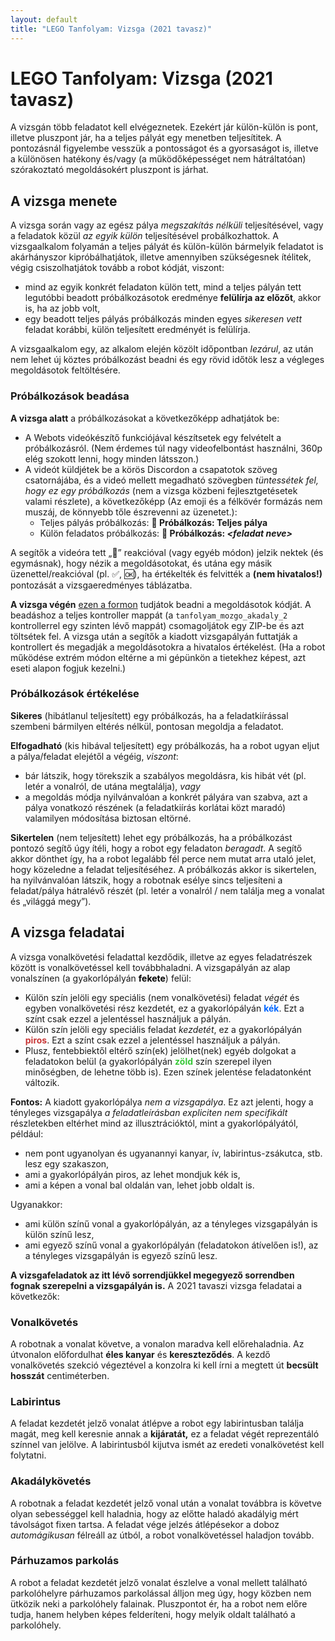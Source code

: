 ```yaml
---
layout: default
title: "LEGO Tanfolyam: Vizsga (2021 tavasz)"
---
```


# LEGO Tanfolyam: Vizsga (2021 tavasz)

A vizsgán több feladatot kell elvégeznetek. Ezekért jár külön-külön is pont, illetve pluszpont jár, ha a teljes pályát egy menetben teljesítitek. A pontozásnál figyelembe vesszük a pontosságot és a gyorsaságot is, illetve a különösen hatékony és/vagy (a működőképességet nem hátráltatóan) szórakoztató megoldásokért pluszpont is járhat.

## A vizsga menete

A vizsga során vagy az egész pálya _megszakítás nélküli_ teljesítésével, vagy a feladatok közül _az egyik külön_ teljesítésével probálkozhattok. A vizsgaalkalom folyamán a teljes pályát és külön-külön bármelyik feladatot is akárhányszor kipróbálhatjátok, illetve amennyiben szükségesnek ítélitek, végig csiszolhatjátok tovább a robot kódját, viszont:
- mind az egyik konkrét feladaton külön tett, mind a teljes pályán tett legutóbbi beadott próbálkozásotok eredménye **felülírja az előzőt**, akkor is, ha az jobb volt,
- egy beadott teljes pályás próbálkozás minden egyes _sikeresen vett_ feladat korábbi, külön teljesített eredményét is felülírja.

A vizsgaalkalom egy, az alkalom elején közölt időpontban _lezárul_, az után nem lehet új köztes próbálkozást beadni és egy rövid időtök lesz a végleges megoldásotok feltöltésére.

### Próbálkozások beadása

**A vizsga alatt** a próbálkozásokat a következőképp adhatjátok be:
- A Webots videókészítő funkciójával készítsetek egy felvételt a próbálkozásról. (Nem érdemes túl nagy videofelbontást használni, 360p elég szokott lenni, hogy minden látsszon.)
- A videót küldjétek be a körös Discordon a csapatotok szöveg csatornájába, és a videó mellett megadható szövegben _tüntessétek fel, hogy ez egy próbálkozás_ (nem a vizsga közbeni fejlesztgetésetek valami részlete), a következőképp (Az emoji és a félkövér formázás nem muszáj, de könnyebb tőle észrevenni az üzenetet.):
  - Teljes pályás próbálkozás: **🔰 Próbálkozás: Teljes pálya**
  - Külön feladatos próbálkozás: **🔰 Próbálkozás: _\<feladat neve\>_**

A segítők a videóra tett „👀” reakcióval (vagy egyéb módon) jelzik nektek (és egymásnak), hogy nézik a megoldásotokat, és utána egy másik üzenettel/reakcióval (pl. ✅, 🆗), ha értékelték és felvitték a **(nem hivatalos!)** pontozását a vizsgaeredményes táblázatba.

**A vizsga végén** [ezen a formon](https://docs.google.com/forms/d/e/1FAIpQLSet20wSE6fyOqtqmR7q4gW16yE9rFiP7qomcXrSJYy6y4CLhA/viewform?usp=sf_link) tudjátok beadni a megoldásotok kódját. A beadáshoz a teljes kontroller mappát (a `tanfolyam_mozgo_akadaly_2` kontrollerrel egy szinten lévő mappát) csomagoljátok egy ZIP-be és azt töltsétek fel. A vizsga után a segítők a kiadott vizsgapályán futtatják a kontrollert és megadják a megoldásotokra a hivatalos értékelést. (Ha a robot működése extrém módon eltérne a mi gépünkön a tietekhez képest, azt eseti alapon fogjuk kezelni.)

### Próbálkozások értékelése

**Sikeres** (hibátlanul teljesített) egy próbálkozás, ha a feladatkiírással szembeni bármilyen eltérés nélkül, pontosan megoldja a feladatot.

**Elfogadható** (kis hibával teljesített) egy próbálkozás, ha a robot ugyan eljut a pálya/feladat elejétől a végéig, _viszont_:
- bár látszik, hogy törekszik a szabályos megoldásra, kis hibát vét (pl. letér a vonalról, de utána megtalálja), _vagy_
- a megoldás módja nyilvánvalóan a konkrét pályára van szabva, azt a pálya vonatkozó részének (a feladatkiírás korlátai közt maradó) valamilyen módosítása biztosan eltörné.

**Sikertelen** (nem teljesített) lehet egy próbálkozás, ha a próbálkozást pontozó segítő úgy ítéli, hogy a robot egy feladaton _beragadt_. A segítő akkor dönthet így, ha a robot legalább fél perce nem mutat arra utaló jelet, hogy közeledne a feladat teljesítéséhez. A próbálkozás akkor is sikertelen, ha nyilvánvalóan látszik, hogy a robotnak esélye sincs teljesíteni a feladat/pálya hátralévő részét (pl. letér a vonalról / nem találja meg a vonalat és „világgá megy”).

## A vizsga feladatai

A vizsga vonalkövetési feladattal kezdődik, illetve az egyes feladatrészek között is vonalkövetéssel kell továbbhaladni. A vizsgapályán az alap vonalszínen (a gyakorlópályán <span style="color: #000; text-shadow: 0px 0px 2px #fff;">**fekete**</span>) felül:
- Külön szín jelöli egy speciális (nem vonalkövetési) feladat _végét_ és egyben vonalkövetési rész kezdetét, ez a gyakorlópályán <span style="color: #0066FF;">**kék**</span>. Ezt a színt csak ezzel a jelentéssel használjuk a pályán.
- Külön szín jelöli egy speciális feladat _kezdetét_, ez a gyakorlópályán <span style="color: #C83737;">**piros**</span>. Ezt a színt csak ezzel a jelentéssel használjuk a pályán.
- Plusz, fentebbiektől eltérő szín(ek) jelölhet(nek) egyéb dolgokat a feladatokon belül (a gyakorlópályán <span style="color: #37C837;">**zöld**</span> szín szerepel ilyen minőségben, de lehetne több is). Ezen színek jelentése feladatonként változik.

**Fontos:** A kiadott gyakorlópálya _nem a vizsgapálya_. Ez azt jelenti, hogy a tényleges vizsgapálya _a feladatleírásban expliciten nem specifikált_ részletekben eltérhet mind az illusztrációktól, mint a gyakorlópályától, például:
- nem pont ugyanolyan és ugyanannyi kanyar, ív, labirintus-zsákutca, stb. lesz egy szakaszon,
- ami a gyakorlópályán piros, az lehet mondjuk kék is,
- ami a képen a vonal bal oldalán van, lehet jobb oldalt is.

Ugyanakkor:
- ami külön színű vonal a gyakorlópályán, az a tényleges vizsgapályán is külön színű lesz,
- ami egyező színű vonal a gyakorlópályán (feladatokon átívelően is!), az a tényleges vizsgapályán is egyező színű lesz.

**A vizsgafeladatok az itt lévő sorrendjükkel megegyező sorrendben fognak szerepelni a vizsgapályán is.** A 2021 tavaszi vizsga feladatai a következők:

### Vonalkövetés
A robotnak a vonalat követve, a vonalon maradva kell előrehaladnia. Az útvonalon előfordulhat **éles kanyar** és **kereszteződés**. A kezdő vonalkövetés szekció végeztével a konzolra ki kell írni a megtett út **becsült hosszát** centiméterben. 

### Labirintus
A feladat kezdetét jelző vonalat átlépve a robot egy labirintusban találja magát, meg kell keresnie annak a **kijáratát,** ez a feladat végét reprezentáló színnel van jelölve. A labirintusból kijutva ismét az eredeti vonalkövetést kell folytatni.

### Akadálykövetés
A robotnak a feladat kezdetét jelző vonal után a vonalat továbbra is követve olyan sebességgel kell haladnia, hogy az előtte haladó akadályig mért távolságot fixen tartsa. A feladat vége jelzés átlépésekor a doboz _automágikusan_ félreáll az útból, a robot vonalkövetéssel haladjon tovább.

### Párhuzamos parkolás
A robot a feladat kezdetét jelző vonalat észlelve a vonal mellett található parkolóhelyre párhuzamos parkolással álljon meg úgy, hogy közben nem ütközik neki a parkolóhely falainak. Pluszpontot ér, ha a robot nem előre tudja, hanem helyben képes felderíteni, hogy melyik oldalt található a parkolóhely.
